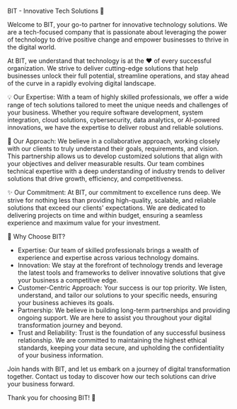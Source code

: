 BIT - Innovative Tech Solutions 🚀

Welcome to BIT, your go-to partner for innovative technology solutions. We are a tech-focused company that is passionate about leveraging the power of technology to drive positive change and empower businesses to thrive in the digital world.

At BIT, we understand that technology is at the ❤️ of every successful organization. We strive to deliver cutting-edge solutions that help businesses unlock their full potential, streamline operations, and stay ahead of the curve in a rapidly evolving digital landscape.

💡 Our Expertise:
With a team of highly skilled professionals, we offer a wide range of tech solutions tailored to meet the unique needs and challenges of your business. Whether you require software development, system integration, cloud solutions, cybersecurity, data analytics, or AI-powered innovations, we have the expertise to deliver robust and reliable solutions.

🤝 Our Approach:
We believe in a collaborative approach, working closely with our clients to truly understand their goals, requirements, and vision. This partnership allows us to develop customized solutions that align with your objectives and deliver measurable results. Our team combines technical expertise with a deep understanding of industry trends to deliver solutions that drive growth, efficiency, and competitiveness.

✨ Our Commitment:
At BIT, our commitment to excellence runs deep. We strive for nothing less than providing high-quality, scalable, and reliable solutions that exceed our clients' expectations. We are dedicated to delivering projects on time and within budget, ensuring a seamless experience and maximum value for your investment.

🔹 Why Choose BIT?
- Expertise: Our team of skilled professionals brings a wealth of experience and expertise across various technology domains.
- Innovation: We stay at the forefront of technology trends and leverage the latest tools and frameworks to deliver innovative solutions that give your business a competitive edge.
- Customer-Centric Approach: Your success is our top priority. We listen, understand, and tailor our solutions to your specific needs, ensuring your business achieves its goals.
- Partnership: We believe in building long-term partnerships and providing ongoing support. We are here to assist you throughout your digital transformation journey and beyond.
- Trust and Reliability: Trust is the foundation of any successful business relationship. We are committed to maintaining the highest ethical standards, keeping your data secure, and upholding the confidentiality of your business information.

Join hands with BIT, and let us embark on a journey of digital transformation together. Contact us today to discover how our tech solutions can drive your business forward.

Thank you for choosing BIT! 🙌

